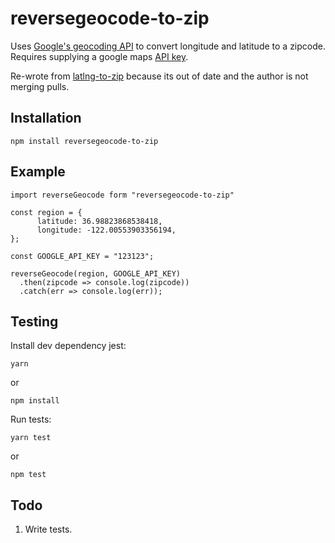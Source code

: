 # reversegeocode-to-zip

Uses [Google's geocoding API](https://developers.google.com/maps/documentation/geocoding/start) to convert longitude and latitude to a zipcode. Requires supplying a google maps [API key](https://cloud.google.com/maps-platform/).

Re-wrote from [latlng-to-zip](https://www.npmjs.com/package/latlng-to-zip) because its out of date and the author is not merging pulls.

## Installation

`npm install reversegeocode-to-zip`

## Example

```
import reverseGeocode form "reversegeocode-to-zip"

const region = {
      latitude: 36.98823868538418,
      longitude: -122.00553903356194,
};

const GOOGLE_API_KEY = "123123";

reverseGeocode(region, GOOGLE_API_KEY)
  .then(zipcode => console.log(zipcode))
  .catch(err => console.log(err));
```

## Testing

Install dev dependency jest:

`yarn`

or

`npm install`

Run tests:

`yarn test`

or

`npm test`

## Todo

1. Write tests.
